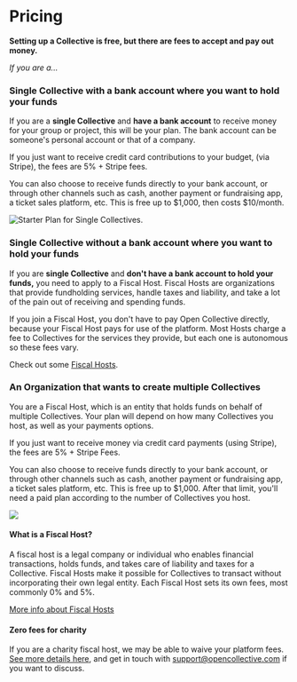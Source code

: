 # Pricing

**Setting up a Collective is free, but there are fees to accept and pay out money.**

_If you are a..._

### Single Collective with a bank account where you want to hold your funds

If you are a **single Collective** and **have a bank account** to receive money for your group or project, this will be your plan. The bank account can be someone's personal account or that of a company.

If you just want to receive credit card contributions to your budget,  \(via Stripe\), the fees are 5% + Stripe fees. 

You can also choose to receive funds directly to your bank account, or through other channels such as cash, another payment or fundraising app, a ticket sales platform, etc. This is free up to $1,000, then costs $10/month. 

![Starter Plan for Single Collectives.](../.gitbook/assets/screen-shot-2020-01-15-at-12.25.57-pm.png)

### Single Collective without a bank account where you want to hold your funds

If you are **single Collective** and **don't have a bank account to hold your funds,** you need to apply to a Fiscal Host. Fiscal Hosts are organizations that provide fundholding services, handle taxes and liability, and take a lot of the pain out of receiving and spending funds. 

If you join a Fiscal Host, you don't have to pay Open Collective directly, because your Fiscal Host pays for use of the platform. Most Hosts charge a fee to Collectives for the services they provide, but each one is autonomous so these fees vary. 

Check out some [Fiscal Hosts](../fiscal-hosts/fiscal-hosts.md).

### An Organization that wants to create multiple Collectives

You are a Fiscal Host, which is an entity that holds funds on behalf of multiple Collectives. Your plan will depend on how many Collectives you host, as well as your payments options.

If you just want to receive money via credit card payments \(using Stripe\), the fees are 5% + Stripe Fees. 

You can also choose to receive funds directly to your bank account, or through other channels such as cash, another payment or fundraising app, a ticket sales platform, etc. This is free up to $1,000. After that limit, you'll need a paid plan according to the number of Collectives you host. 

![](../.gitbook/assets/about_pricing_current-pricing-table-for-fiscal-hosts_2020-04-03.png)

#### What is a Fiscal Host?

A fiscal host is a legal company or individual who enables financial transactions, holds funds, and takes care of liability and taxes for a Collective. Fiscal Hosts make it possible for Collectives to transact without incorporating their own legal entity. Each Fiscal Host sets its own fees, most commonly 0% and 5%.

[More info about Fiscal Hosts](../fiscal-hosts/fiscal-hosts.md)

#### Zero fees for charity

If you are a charity fiscal host, we may be able to waive your platform fees. [See more details here](https://blog.opencollective.com/open-collective-platform-is-moving-on-to-0-fees-for-charitable-collectives/), and get in touch with [support@opencollective.com](mailto:support@opencollective.com) if you want to discuss.

